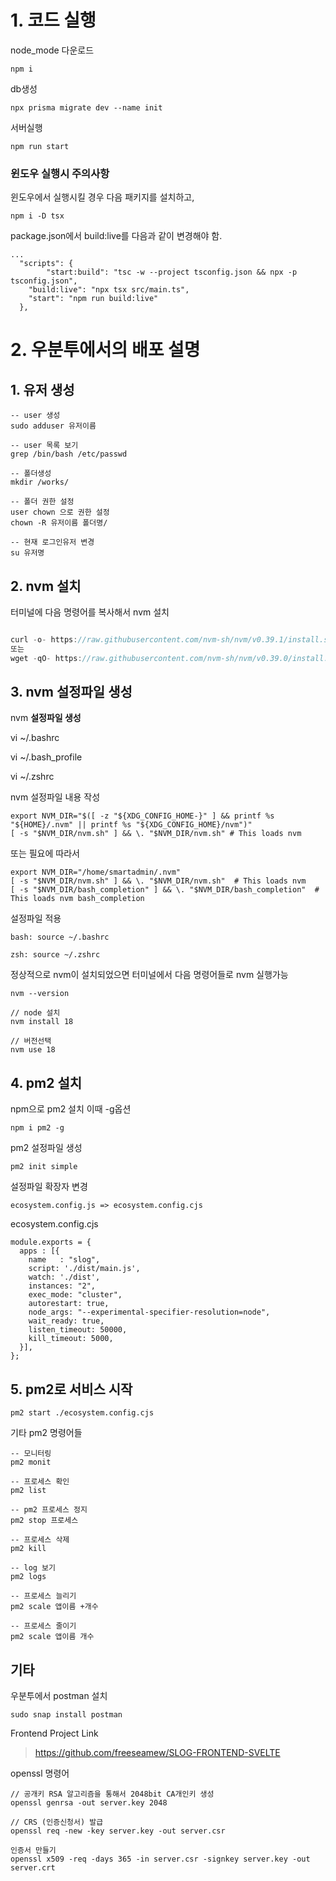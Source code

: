 # 1. 코드 실행

node_mode 다운로드

```
npm i
```

db생성

```
npx prisma migrate dev --name init
```


서버실행

```
npm run start
```


### 윈도우 실행시 주의사항

윈도우에서 실행시킬 경우 다음 패키지를 설치하고,

```
npm i -D tsx
```

package.json에서 build:live를 다음과 같이 변경해야 함.

```
...
  "scripts": {
		"start:build": "tsc -w --project tsconfig.json && npx -p tsconfig.json",
    "build:live": "npx tsx src/main.ts",
    "start": "npm run build:live"
  },

```

# 2. 우분투에서의 배포 설명

## 1. 유저 생성

```
-- user 생성
sudo adduser 유저이름

-- user 목록 보기
grep /bin/bash /etc/passwd

-- 폴더생성
mkdir /works/

-- 폴더 권한 설정
user chown 으로 권한 설정
chown -R 유저이름 폴더명/

-- 현재 로그인유저 변경
su 유저명
```

## 2. nvm 설치

터미널에 다음 명령어를 복사해서 nvm 설치

```js

curl -o- https://raw.githubusercontent.com/nvm-sh/nvm/v0.39.1/install.sh | bash
또는 
wget -qO- https://raw.githubusercontent.com/nvm-sh/nvm/v0.39.0/install.sh | bash
```

## 3. nvm 설정파일 생성

nvm **설정파일 생성**

vi ~/.bashrc

vi ~/.bash_profile

vi ~/.zshrc

nvm 설정파일 내용 작성

```
export NVM_DIR="$([ -z "${XDG_CONFIG_HOME-}" ] && printf %s "${HOME}/.nvm" || printf %s "${XDG_CONFIG_HOME}/nvm")"
[ -s "$NVM_DIR/nvm.sh" ] && \. "$NVM_DIR/nvm.sh" # This loads nvm
```

또는 필요에 따라서

```
export NVM_DIR="/home/smartadmin/.nvm"
[ -s "$NVM_DIR/nvm.sh" ] && \. "$NVM_DIR/nvm.sh"  # This loads nvm
[ -s "$NVM_DIR/bash_completion" ] && \. "$NVM_DIR/bash_completion"  # This loads nvm bash_completion
```

설정파일 적용

```
bash: source ~/.bashrc

zsh: source ~/.zshrc
```

정상적으로 nvm이 설치되었으면 터미널에서 다음 명령어들로 nvm 실행가능

```
nvm --version

// node 설치
nvm install 18

// 버전선택
nvm use 18
```

## 4. pm2 설치

npm으로 pm2 설치 이때 -g옵션

```
npm i pm2 -g
```

pm2 설정파일 생성

```
pm2 init simple
```

설정파일 확장자 변경

```
ecosystem.config.js => ecosystem.config.cjs
```

ecosystem.config.cjs

```
module.exports = {
  apps : [{
    name   : "slog",
    script: './dist/main.js',
    watch: './dist',
    instances: "2",
    exec_mode: "cluster",
    autorestart: true,
    node_args: "--experimental-specifier-resolution=node",    
    wait_ready: true,
    listen_timeout: 50000,
    kill_timeout: 5000,
  }],
};
```

## 5. pm2로 서비스 시작

```
pm2 start ./ecosystem.config.cjs
```

기타 pm2 명령어들

```
-- 모니터링
pm2 monit

-- 프로세스 확인
pm2 list

-- pm2 프로세스 정지
pm2 stop 프로세스

-- 프로세스 삭제 
pm2 kill

-- log 보기
pm2 logs

-- 프로세스 늘리기
pm2 scale 앱이름 +개수

-- 프로세스 줄이기
pm2 scale 앱이름 개수
```

## 기타

우분투에서 postman 설치

```
sudo snap install postman
```

Frontend Project Link

> https://github.com/freeseamew/SLOG-FRONTEND-SVELTE

openssl 명령어
```
// 공개키 RSA 알고리즘을 통해서 2048bit CA개인키 생성
openssl genrsa -out server.key 2048

// CRS (인증신청서) 발급
openssl req -new -key server.key -out server.csr

인증서 만들기
openssl x509 -req -days 365 -in server.csr -signkey server.key -out server.crt   
```
